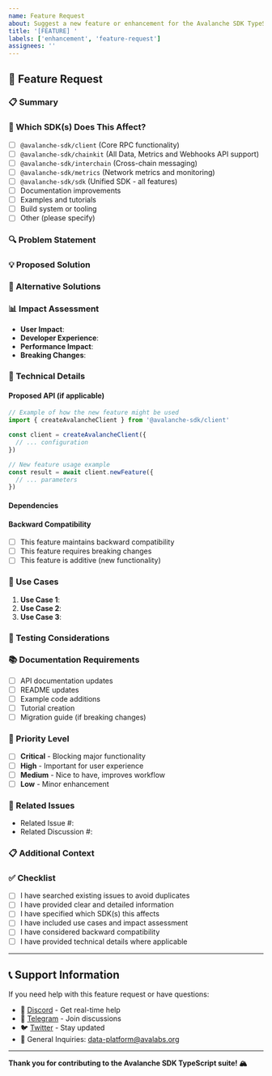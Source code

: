 ```yaml
---
name: Feature Request
about: Suggest a new feature or enhancement for the Avalanche SDK TypeScript suite
title: '[FEATURE] '
labels: ['enhancement', 'feature-request']
assignees: ''
---
```

## 🚀 Feature Request

### 📋 Summary

<!-- Provide a clear and concise description of the feature you'd like to see implemented -->

### 🎯 Which SDK(s) Does This Affect?

<!-- Check all that apply -->

- [ ] `@avalanche-sdk/client` (Core RPC functionality)
- [ ] `@avalanche-sdk/chainkit` (All Data, Metrics and Webhooks API support)
- [ ] `@avalanche-sdk/interchain` (Cross-chain messaging)
- [ ] `@avalanche-sdk/metrics` (Network metrics and monitoring)
- [ ] `@avalanche-sdk/sdk` (Unified SDK - all features)
- [ ] Documentation improvements
- [ ] Examples and tutorials
- [ ] Build system or tooling
- [ ] Other (please specify)

### 🔍 Problem Statement

<!-- Describe the problem you're trying to solve. What pain point does this feature address? -->

### 💡 Proposed Solution

<!-- Describe the solution you'd like to see implemented. Be as detailed as possible. -->

### 🎨 Alternative Solutions

<!-- Describe any alternative solutions you've considered -->

### 📊 Impact Assessment

<!-- How would this feature benefit users? What's the expected impact? -->

- **User Impact**:
- **Developer Experience**:
- **Performance Impact**:
- **Breaking Changes**:

### 🔧 Technical Details

<!-- Provide any technical specifications, API design, or implementation considerations -->

#### Proposed API (if applicable)

```typescript
// Example of how the new feature might be used
import { createAvalancheClient } from '@avalanche-sdk/client'

const client = createAvalancheClient({
  // ... configuration
})

// New feature usage example
const result = await client.newFeature({
  // ... parameters
})
```

#### Dependencies

<!-- List any new dependencies or requirements -->

#### Backward Compatibility

- [ ] This feature maintains backward compatibility
- [ ] This feature requires breaking changes
- [ ] This feature is additive (new functionality)

### 📝 Use Cases

<!-- Describe specific use cases or scenarios where this feature would be valuable -->

1. **Use Case 1**:
2. **Use Case 2**:
3. **Use Case 3**:

### 🧪 Testing Considerations

<!-- How should this feature be tested? What test cases should be covered? -->

### 📚 Documentation Requirements

<!-- What documentation updates would be needed? -->

- [ ] API documentation updates
- [ ] README updates
- [ ] Example code additions
- [ ] Tutorial creation
- [ ] Migration guide (if breaking changes)

### 🎯 Priority Level

<!-- How important is this feature? -->

- [ ] **Critical** - Blocking major functionality
- [ ] **High** - Important for user experience
- [ ] **Medium** - Nice to have, improves workflow
- [ ] **Low** - Minor enhancement

### 🔗 Related Issues

<!-- Link to any related issues or discussions -->

- Related Issue #:
- Related Discussion #:

### 📋 Additional Context

<!-- Add any other context, screenshots, or examples about the feature request -->

### ✅ Checklist

<!-- Before submitting, please ensure you've completed the following -->

- [ ] I have searched existing issues to avoid duplicates
- [ ] I have provided clear and detailed information
- [ ] I have specified which SDK(s) this affects
- [ ] I have included use cases and impact assessment
- [ ] I have considered backward compatibility
- [ ] I have provided technical details where applicable

---

## 📞 Support Information

If you need help with this feature request or have questions:

- 💬 [Discord](https://discord.gg/avax) - Get real-time help
- 📱 [Telegram](https://t.me/+KDajA4iToKY2ZjBk) - Join discussions
- 🐦 [Twitter](https://x.com/AvaxDevelopers) - Stay updated
- 📧 General Inquiries: data-platform@avalabs.org

---

**Thank you for contributing to the Avalanche SDK TypeScript suite! 🏔️**
